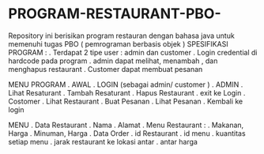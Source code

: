 # PROGRAM-RESTAURANT-PBO-
Repository ini berisikan program restauran dengan bahasa java untuk memenuhi tugas PBO ( pemrograman berbasis objek )
SPESIFIKASI PROGRAM  :
  . Terdapat 2 tipe user : admin dan customer
  . Login credential di hardcode pada program 
  . admin dapat melihat, menambah , dan menghapus restaurant
  . Customer dapat membuat pesanan
  
MENU PROGRAM 
  . AWAL 
    . LOGIN (sebagai admin/ customer )
  . ADMIN 
    . Lihat Resaturant
    . Tambah Resaturant
    . Hapus Restaurant
    . exit ke Login
  . Costomer
    . Lihat Restaurant
    . Buat Pesanan 
    . Lihat Pesanan
    . Kembali ke login
    
  MENU 
  . Data Restaurant 
    . Nama
    . Alamat
    . Menu Restaurant :
      . Makanan, Harga
      . Minuman, Harga
   . Data Order 
    . id Restaurant 
    . id menu
    . kuantitas setiap menu
    . jarak restaurant ke lokasi antar
    . antar harga 
  
 

